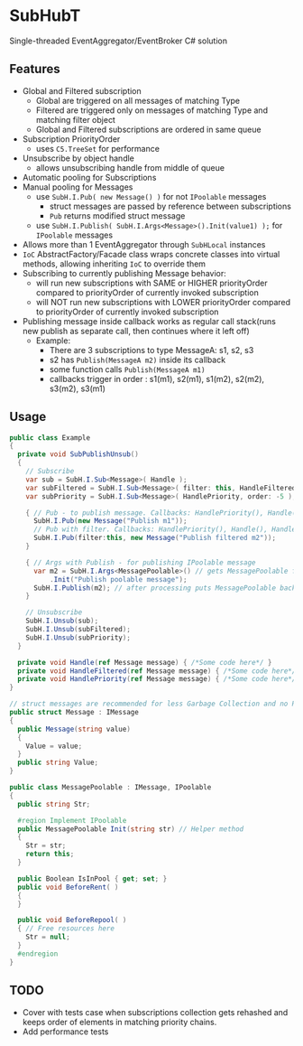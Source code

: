 # SubHubT
Single-threaded EventAggregator/EventBroker C# solution

## Features
  - Global and Filtered subscription
    - Global are triggered on all messages of matching Type
    - Filtered are triggered only on messages of matching Type and matching filter object
    - Global and Filtered subscriptions are ordered in same queue
  - Subscription PriorityOrder
    - uses `C5.TreeSet` for performance
  - Unsubscribe by object handle
    - allows unsubscribing handle from middle of queue
  - Automatic pooling for Subscriptions
  - Manual pooling for Messages
    - use `SubH.I.Pub( new Message() )` for not `IPoolable` messages
        - struct messages are passed by reference between subscriptions
        - `Pub` returns modified struct message
    - use `SubH.I.Publish( SubH.I.Args<Message>().Init(value1) );` for `IPoolable` messages
  - Allows more than 1 EventAggregator through `SubHLocal` instances
  - `IoC` AbstractFactory/Facade class wraps concrete classes into virtual methods, allowing inheriting `IoC` to override them
  - Subscribing to currently publishing Message behavior:
    - will run new subscriptions with SAME or HIGHER priorityOrder compared to priorityOrder of currently invoked subscription
    - will NOT run new subscriptions with LOWER priorityOrder compared to priorityOrder of currently invoked subscription
  - Publishing message inside callback works as regular call stack(runs new publish as separate call, then continues where it left off)
    - Example:
        - There are 3 subscriptions to type MessageA: s1, s2, s3
        - s2 has `Publish(MessageA m2)` inside its callback
        - some function calls `Publish(MessageA m1)` 
        - callbacks trigger in order : s1(m1), s2(m1), s1(m2), s2(m2), s3(m2), s3(m1)

## Usage
```csharp
public class Example
{
  private void SubPublishUnsub()
  {
    // Subscribe
    var sub = SubH.I.Sub<Message>( Handle );
    var subFiltered = SubH.I.Sub<Message>( filter: this, HandleFiltered );
    var subPriority = SubH.I.Sub<Message>( HandlePriority, order: -5 );

    { // Pub - to publish message. Callbacks: HandlePriority(), Handle()
      SubH.I.Pub(new Message("Publish m1"));
      // Pub with filter. Callbacks: HandlePriority(), Handle(), HandleFiltered()
      SubH.I.Pub(filter:this, new Message("Publish filtered m2"));
    }

    { // Args with Publish - for publishing IPoolable message
      var m2 = SubH.I.Args<MessagePoolable>() // gets MessagePoolable from pool
          .Init("Publish poolable message");
      SubH.I.Publish(m2); // after processing puts MessagePoolable back into pool
    }

    // Unsubscribe
    SubH.I.Unsub(sub);
    SubH.I.Unsub(subFiltered);
    SubH.I.Unsub(subPriority);
  }

  private void Handle(ref Message message) { /*Some code here*/ }
  private void HandleFiltered(ref Message message) { /*Some code here*/ }
  private void HandlePriority(ref Message message) { /*Some code here*/ }
}

// struct messages are recommended for less Garbage Collection and no Pooling
public struct Message : IMessage
{
  public Message(string value)
  {
    Value = value;
  }
  public string Value;
}

public class MessagePoolable : IMessage, IPoolable
{
  public string Str;

  #region Implement IPoolable
  public MessagePoolable Init(string str) // Helper method
  {
    Str = str;
    return this;
  }

  public Boolean IsInPool { get; set; }
  public void BeforeRent( )
  {
  }

  public void BeforeRepool( )
  { // Free resources here
    Str = null;
  }
  #endregion
}
```

## TODO
  - Cover with tests case when subscriptions collection gets rehashed and keeps order of elements in matching priority chains.
  - Add performance tests
